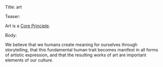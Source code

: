 Title: art

Teaser:

Art is a [Core Principle](../core/principles.html).

Body:

We believe that we humans create meaning for ourselves through storytelling, that this fundamental human trait becomes manifest in all forms of artistic expression, and that the resulting works of art are important elements of our culture.
